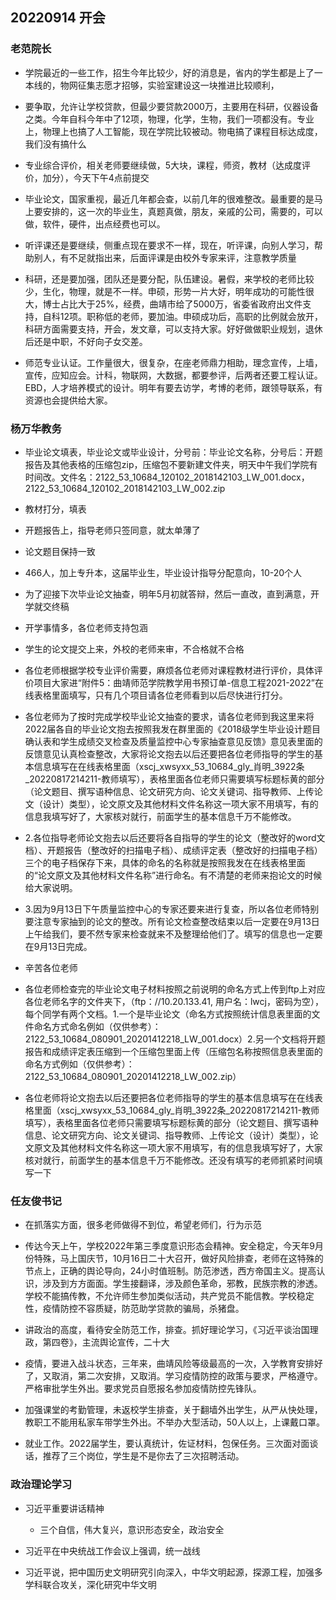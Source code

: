## 20220914 开会

### 老范院长

 - 学院最近的一些工作，招生今年比较少，好的消息是，省内的学生都是上了一本线的，物网征集志愿才招够，实验室建设这一块推进比较顺利，

 - 要争取，允许让学校贷款，但最少要贷款2000万，主要用在科研，仪器设备之类。今年自科今年中了12项，物理，化学，生物，我们一项都没有。专业上，物理上也搞了人工智能，现在学院比较被动。物电搞了课程目标达成度，我们没有搞什么

 - 专业综合评价，相关老师要继续做，5大块，课程，师资，教材（达成度评价，加分），今天下午4点前提交

 - 毕业论文，国家重视，最近几年都会查，以前几年的很难整改。最重要的是马上要安排的，这一次的毕业生，真题真做，朋友，亲戚的公司，需要的，可以做，软件，硬件，出点经费也可以。

 - 听评课还是要继续，侧重点现在要求不一样，现在，听评课，向别人学习，帮助别人，有不足就指出来，后面评课是由校外专家来评，注意教学质量

 - 科研，还是要加强，团队还是要分配，队伍建设。暑假，来学校的老师比较少，生化，物理，就是不一样。申硕，形势一片大好，明年成功的可能性很大，博士占比大于25%，经费，曲靖市给了5000万，省委省政府出文件支持，自科12项。职称低的老师，要加油。申硕成功后，高职的比例就会放开，科研方面需要支持，开会，发文章，可以支持大家。好好做做职业规划，退休后还是中职，不好向子女交差。

 - 师范专业认证。工作量很大，很复杂，在座老师鼎力相助，理念宣传，上墙，宣传，应知应会。计科，物联网，大数据，都要参评，后两者还要工程认证。EBD，人才培养模式的设计。明年有要去访学，考博的老师，跟领导联系，有资源也会提供给大家。

### 杨万华教务

 - 毕业论文填表，毕业论文或毕业设计，分号前：毕业论文名称，分号后：开题报告及其他表格的压缩包zip，压缩包不要新建文件夹，明天中午我们学院有时间改。文件名：2122\_53\_10684\_120102\_2018142103\_LW\_001.docx，2122\_53\_10684\_120102\_2018142103\_LW\_002.zip

 - 教材打分，填表

 - 开题报告上，指导老师只签同意，就太单薄了

 - 论文题目保持一致

 - 466人，加上专升本，这届毕业生，毕业设计指导分配意向，10-20个人

 - 为了迎接下次毕业论文抽查，明年5月初就答辩，然后一直改，直到满意，开学就交终稿

 - 开学事情多，各位老师支持包涵

 - 学生的论文提交上来，外校的老师来审，不合格就不合格

 - 各位老师根据学校专业评价需要，麻烦各位老师对课程教材进行评价，具体评价项目大家进“附件5：曲靖师范学院教学用书预订单-信息工程2021-2022”在线表格里面填写，只有几个项目请各位老师看到以后尽快进行打分。

 - 各位老师为了按时完成学校毕业论文抽查的要求，请各位老师到我这里来将2022届各自的毕业论文抱去按照我发在群里面的《2018级学生毕业设计题目确认表和学生成绩交叉检查及质量监控中心专家抽查意见反馈》意见表里面的反馈意见认真检查整改，大家将论文抱去以后还要把各位老师指导的学生的基本信息填写在在线表格里面（xscj_xwsyxx_53_10684_gly_肖明_3922条_20220817214211\-教师填写），表格里面各位老师只需要填写标题标黄的部分（论文题目、撰写语种信息、论文研究方向、论文关键词、指导教师、上传论文（设计）类型），论文原文及其他材料文件名称这一项大家不用填写，有的信息我填写好了，大家核对就行，前面学生的基本信息千万不能修改。

 - 2.各位指导老师论文抱去以后还要将各自指导的学生的论文（整改好的word文档）、开题报告（整改好的扫描电子档）、成绩评定表（整改好的扫描电子档）三个的电子档保存下来，具体的命名的名称就是按照我发在在线表格里面的“论文原文及其他材料文件名称”进行命名。有不清楚的老师来抱论文的时候给大家说明。

 - 3.因为9月13日下午质量监控中心的专家还要来进行复查，所以各位老师特别要注意专家抽到的论文的整改。所有论文检查整改结束以后一定要在9月13日上午给我们，要不然专家来检查就来不及整理给他们了。填写的信息也一定要在9月13日完成。

 - 辛苦各位老师


 - 各位老师检查完的毕业论文电子材料按照之前说明的命名方式上传到ftp上对应各位老师名字的文件夹下，（ftp：//10.20.133.41, 用户名：lwcj，密码为空），每个同学有两个文档。1.一个是毕业论文（命名方式按照统计信息表里面的文件命名方式命名例如（仅供参考）：2122\_53\_10684\_080901\_20201412218\_LW\_001.docx）2.另一个文档将开题报告和成绩评定表压缩到一个压缩包里面上传（压缩包名称按照信息表里面的命名方式例如（仅供参考）：2122\_53\_10684\_080901\_20201412218\_LW_002.zip）

 - 各位老师将论文抱去以后还要把各位老师指导的学生的基本信息填写在在线表格里面（xscj\_xwsyxx\_53\_10684\_gly\_肖明\_3922条\_20220817214211\-教师填写），表格里面各位老师只需要填写标题标黄的部分（论文题目、撰写语种信息、论文研究方向、论文关键词、指导教师、上传论文（设计）类型），论文原文及其他材料文件名称这一项大家不用填写，有的信息我填写好了，大家核对就行，前面学生的基本信息千万不能修改。还没有填写的老师抓紧时间填写一下

### 任友俊书记

 - 在抓落实方面，很多老师做得不到位，希望老师们，行为示范

 - 传达今天上午，学校2022年第三季度意识形态会精神。安全稳定，今天年9月份特殊，马上国庆节，10月16日二十大召开，做好风险排查，老师在这特殊的节点上，正确的舆论导向，24小时值班制。防范渗透，西方帝国主义。提高认识，涉及到方方面面。学生接翻译，涉及颜色革命，邪教，民族宗教的渗透。学校不能搞传教，不允许师生参加类似活动，共产党员不能信教。学校稳定性，疫情防控不容质疑，防范助学贷款的骗局，杀猪盘。

 - 讲政治的高度，看待安全防范工作，排查。抓好理论学习，《习近平谈治国理政，第四卷》，主流舆论宣传，二十大

 - 疫情，要进入战斗状态，三年来，曲靖风险等级最高的一次，入学教育安排好了，又取消，第二次安排，又取消。学习疫情防控的政策与要求，严格遵守。严格审批学生外出。要求党员自愿报名参加疫情防控先锋队。

 - 加强课堂的考勤管理，未返校学生排查，关于翻墙外出学生，从严从快处理，教职工不能用私家车带学生外出。不举办大型活动，50人以上，上课戴口罩。

 - 就业工作。2022届学生，要认真统计，佐证材料，包保任务。三次面对面谈话，推荐了三个岗位，学生是不是你去了三次招聘活动。

### 政治理论学习

 - 习近平重要讲话精神 
    - 三个自信，伟大复兴，意识形态安全，政治安全

 - 习近平在中央统战工作会议上强调，统一战线

 - 习近平说，把中国历史文明研究引向深入，中华文明起源，探源工程，加强多学科联合攻关，深化研究中华文明

